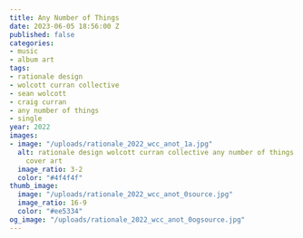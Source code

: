 ```yaml
---
title: Any Number of Things
date: 2023-06-05 18:56:00 Z
published: false
categories:
- music
- album art
tags:
- rationale design
- wolcott curran collective
- sean wolcott
- craig curran
- any number of things
- single
year: 2022
images:
- image: "/uploads/rationale_2022_wcc_anot_1a.jpg"
  alt: rationale design wolcott curran collective any number of things 2022 single
    cover art
  image_ratio: 3-2
  color: "#4f4f4f"
thumb_image:
  image: "/uploads/rationale_2022_wcc_anot_0source.jpg"
  image_ratio: 16-9
  color: "#ee5334"
og_image: "/uploads/rationale_2022_wcc_anot_0ogsource.jpg"
---
```


